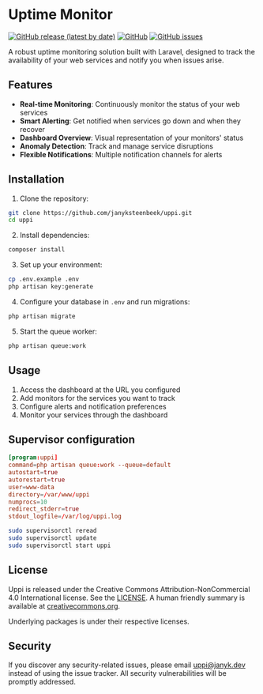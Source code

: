 # Uptime Monitor

[![GitHub release (latest by date)](https://img.shields.io/github/v/release/janyksteenbeek/uppi)](https://github.com/janyksteenbeek/uppi/releases)
[![GitHub](https://img.shields.io/github/license/janyksteenbeek/uppi)](LICENSE)
[![GitHub issues](https://img.shields.io/github/issues/janyksteenbeek/uppi)](https://github.com/janyksteenbeek/uppi/issues)

A robust uptime monitoring solution built with Laravel, designed to track the availability of your web services and
notify you when issues arise.

## Features

- **Real-time Monitoring**: Continuously monitor the status of your web services
- **Smart Alerting**: Get notified when services go down and when they recover
- **Dashboard Overview**: Visual representation of your monitors' status
- **Anomaly Detection**: Track and manage service disruptions
- **Flexible Notifications**: Multiple notification channels for alerts

## Installation

1. Clone the repository:

```bash
git clone https://github.com/janyksteenbeek/uppi.git
cd uppi
```

2. Install dependencies:

```bash
composer install
```

3. Set up your environment:

```bash
cp .env.example .env
php artisan key:generate
```

4. Configure your database in `.env` and run migrations:

```bash
php artisan migrate
```

5. Start the queue worker:

```bash
php artisan queue:work
```

## Usage

1. Access the dashboard at the URL you configured
2. Add monitors for the services you want to track
3. Configure alerts and notification preferences
4. Monitor your services through the dashboard

## Supervisor configuration

```cnf
[program:uppi]
command=php artisan queue:work --queue=default
autostart=true
autorestart=true
user=www-data
directory=/var/www/uppi
numprocs=10
redirect_stderr=true
stdout_logfile=/var/log/uppi.log
```

```bash
sudo supervisorctl reread
sudo supervisorctl update
sudo supervisorctl start uppi
```

## License

Uppi is released under the Creative Commons Attribution-NonCommercial 4.0 International license. See
the [LICENSE](LICENSE). A human friendly summary is available
at [creativecommons.org](https://creativecommons.org/licenses/by-nc/4.0/).

Underlying packages is under their respective licenses.

## Security

If you discover any security-related issues, please email [uppi@janyk.dev](mailto:uppi@janyk.dev) instead of using the
issue tracker. All security vulnerabilities will be promptly addressed.
